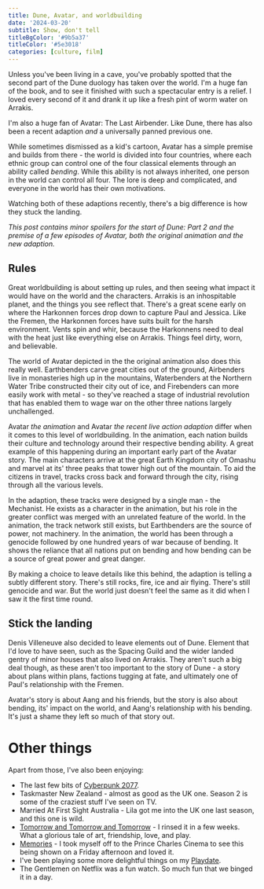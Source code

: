 ```yaml
---
title: Dune, Avatar, and worldbuilding
date: '2024-03-20'
subtitle: Show, don't tell
titleBgColor: '#9b5a37'
titleColor: '#5e3018'
categories: [culture, film]
---
```


Unless you've been living in a cave, you've probably spotted that the second part of the Dune duology has taken over the world. I'm a huge fan of the book, and to see it finished with such a spectacular entry is a relief. I loved every second of it and drank it up like a fresh pint of worm water on Arrakis.

I'm also a huge fan of Avatar: The Last Airbender. Like Dune, there has also been a recent adaption _and_ a universally panned previous one.

While sometimes dismissed as a kid's cartoon, Avatar has a simple premise and builds from there - the world is divided into four countries, where each ethnic group can control one of the four classical elements through an ability called _bending_. While this ability is not always inherited, one person in the world can control all four. The lore is deep and complicated, and everyone in the world has their own motivations.

Watching both of these adaptions recently, there's a big difference is how they stuck the landing.

_This post contains minor spoilers for the start of Dune: Part 2 and the premise of a few episodes of Avatar, both the original animation and the new adaption._

## Rules

Great worldbuilding is about setting up rules, and then seeing what impact it would have on the world and the characters. Arrakis is an inhospitable planet, and the things you see reflect that. There's a great scene early on where the Harkonnen forces drop down to capture Paul and Jessica. Like the Fremen, the Harkonnen forces have suits built for the harsh environment. Vents spin and whir, because the Harkonnens need to deal with the heat just like everything else on Arrakis. Things feel dirty, worn, and believable.

The world of Avatar depicted in the the original animation also does this really well. Earthbenders carve great cities out of the ground, Airbenders live in monasteries high up in the mountains, Waterbenders at the Northern Water Tribe constructed their city out of ice, and Firebenders can more easily work with metal - so they've reached a stage of industrial revolution that has enabled them to wage war on the other three nations largely unchallenged.

Avatar _the animation_ and Avatar _the recent live action adaption_ differ when it comes to this level of worldbuilding. In the animation, each nation builds their culture and technology around their respective bending ability. A great example of this happening during an important early part of the Avatar story. The main characters arrive at the great Earth Kingdom city of Omashu and marvel at its' three peaks that tower high out of the mountain. To aid the citizens in travel, tracks cross back and forward through the city, rising through all the various levels.

In the adaption, these tracks were designed by a single man - the Mechanist. He exists as a character in the animation, but his role in the greater conflict was merged with an unrelated feature of the world. In the animation, the track network still exists, but Earthbenders are the source of power, not machinery. In the animation, the world has been through a genocide followed by one hundred years of war because of bending. It shows the reliance that all nations put on bending and how bending can be a source of great power and great danger.

By making a choice to leave details like this behind, the adaption is telling a subtly different story. There's still rocks, fire, ice and air flying. There's still genocide and war. But the world just doesn't feel the same as it did when I saw it the first time round.

## Stick the landing

Denis Villeneuve also decided to leave elements out of Dune. Element that I'd love to have seen, such as the Spacing Guild and the wider landed gentry of minor houses that also lived on Arrakis. They aren't such a big deal though, as these aren't too important to the story of Dune - a story about plans within plans, factions tugging at fate, and ultimately one of Paul's relationship with the Fremen.

Avatar's story is about Aang and his friends, but the story is also about bending, its' impact on the world, and Aang's relationship with his bending. It's just a shame they left so much of that story out.

# Other things

Apart from those, I've also been enjoying:

- The last few bits of [Cyberpunk 2077](/blog/i-heart-night-city).
- Taskmaster New Zealand - almost as good as the UK one. Season 2 is some of the craziest stuff I've seen on TV.
- Married At First Sight Australia - Lila got me into the UK one last season, and this one is wild.
- [Tomorrow and Tomorrow and Tomorrow](https://uk.bookshop.org/p/books/tomorrow-and-tomorrow-and-tomorrow-discover-the-moving-powerful-sunday-times-bestseller-that-everyone-is-talking-about-gabrielle-zevin/7312831?ean=9781529115543) - I rinsed it in a few weeks. What a glorious tale of art, friendship, love, and play.
- [Memories](https://www.youtube.com/watch?v=NTyRMfdDfc8) - I took myself off to the Prince Charles Cinema to see this being shown on a Friday afternoon and loved it.
- I've been playing some more delightful things on my [Playdate](/blog/surprise-and-delight).
- The Gentlemen on Netflix was a fun watch. So much fun that we binged it in a day.
